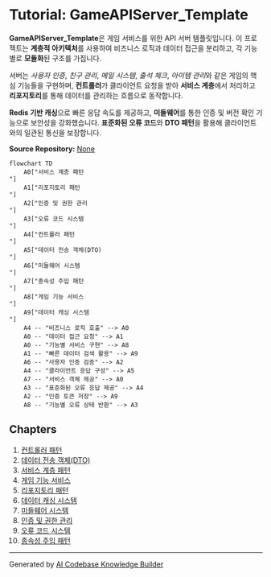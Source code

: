 # Tutorial: GameAPIServer_Template

**GameAPIServer_Template**은 게임 서비스를 위한 API 서버 템플릿입니다. 이 프로젝트는 **계층적 아키텍처**를 사용하여 비즈니스 로직과 데이터 접근을 분리하고, 각 기능별로 **모듈화**된 구조를 가집니다.

서버는 *사용자 인증*, *친구 관리*, *메일 시스템*, *출석 체크*, *아이템 관리*와 같은 게임의 핵심 기능들을 구현하며, **컨트롤러**가 클라이언트 요청을 받아 **서비스 계층**에서 처리하고 **리포지토리**를 통해 데이터를 관리하는 흐름으로 동작합니다.

**Redis 기반 캐싱**으로 빠른 응답 속도를 제공하고, **미들웨어**를 통한 인증 및 버전 확인 기능으로 보안성을 강화했습니다. **표준화된 오류 코드**와 **DTO 패턴**을 활용해 클라이언트와의 일관된 통신을 보장합니다.


**Source Repository:** [None](None)

```mermaid
flowchart TD
    A0["서비스 계층 패턴
"]
    A1["리포지토리 패턴
"]
    A2["인증 및 권한 관리
"]
    A3["오류 코드 시스템
"]
    A4["컨트롤러 패턴
"]
    A5["데이터 전송 객체(DTO)
"]
    A6["미들웨어 시스템
"]
    A7["종속성 주입 패턴
"]
    A8["게임 기능 서비스
"]
    A9["데이터 캐싱 시스템
"]
    A4 -- "비즈니스 로직 호출" --> A0
    A0 -- "데이터 접근 요청" --> A1
    A0 -- "기능별 서비스 구현" --> A8
    A1 -- "빠른 데이터 검색 활용" --> A9
    A6 -- "사용자 인증 검증" --> A2
    A4 -- "클라이언트 응답 구성" --> A5
    A7 -- "서비스 객체 제공" --> A0
    A3 -- "표준화된 오류 응답 제공" --> A4
    A2 -- "인증 토큰 저장" --> A9
    A8 -- "기능별 오류 상태 반환" --> A3
```

## Chapters

1. [컨트롤러 패턴
](01_컨트롤러_패턴_.md)
2. [데이터 전송 객체(DTO)
](02_데이터_전송_객체_dto__.md)
3. [서비스 계층 패턴
](03_서비스_계층_패턴_.md)
4. [게임 기능 서비스
](04_게임_기능_서비스_.md)
5. [리포지토리 패턴
](05_리포지토리_패턴_.md)
6. [데이터 캐싱 시스템
](06_데이터_캐싱_시스템_.md)
7. [미들웨어 시스템
](07_미들웨어_시스템_.md)
8. [인증 및 권한 관리
](08_인증_및_권한_관리_.md)
9. [오류 코드 시스템
](09_오류_코드_시스템_.md)
10. [종속성 주입 패턴
](10_종속성_주입_패턴_.md)


---

Generated by [AI Codebase Knowledge Builder](https://github.com/The-Pocket/Tutorial-Codebase-Knowledge)